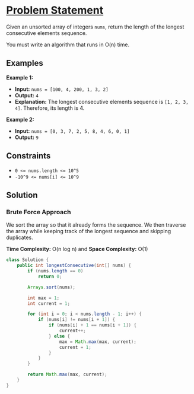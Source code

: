 # [Problem Statement](https://leetcode.com/problems/longest-consecutive-sequence/)

Given an unsorted array of integers `nums`, return the length of the longest consecutive elements sequence.

You must write an algorithm that runs in O(n) time.

## Examples

**Example 1:**

- **Input:** `nums = [100, 4, 200, 1, 3, 2]`
- **Output:** `4`
- **Explanation:** The longest consecutive elements sequence is `[1, 2, 3, 4]`. Therefore, its length is 4.

**Example 2:**

- **Input:** `nums = [0, 3, 7, 2, 5, 8, 4, 6, 0, 1]`
- **Output:** `9`

## Constraints

- `0 <= nums.length <= 10^5`
- `-10^9 <= nums[i] <= 10^9`

## Solution

### Brute Force Approach

We sort the array so that it already forms the sequence. We then traverse the array while keeping track of the longest sequence and skipping duplicates.

**Time Complexity:** O(n log n) and **Space Complexity:** O(1) 
```java
class Solution {
    public int longestConsecutive(int[] nums) {
        if (nums.length == 0) 
            return 0;

        Arrays.sort(nums);

        int max = 1;
        int current = 1;

        for (int i = 0; i < nums.length - 1; i++) {
            if (nums[i] != nums[i + 1]) {
                if (nums[i] + 1 == nums[i + 1]) {
                    current++;
                } else {
                    max = Math.max(max, current);
                    current = 1;
                }
            }
        }

        return Math.max(max, current);
    }
}
```
